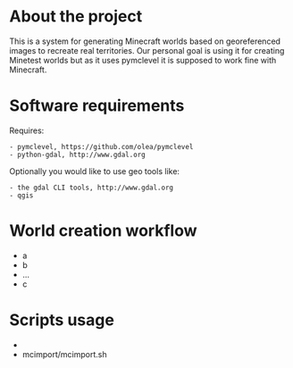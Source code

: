 

# About the project

This is a system for generating Minecraft worlds based on georeferenced
images to recreate real territories. Our personal goal is using it for
creating Minetest worlds but as it uses pymclevel it is supposed to work
fine with Minecraft.


# Software requirements


Requires:

	- pymclevel, https://github.com/olea/pymclevel
	- python-gdal, http://www.gdal.org


Optionally you would like to use geo tools like:

	- the gdal CLI tools, http://www.gdal.org
	- qgis




# World creation workflow

 - a
 - b
 - ...
 - c


# Scripts usage

-
- mcimport/mcimport.sh